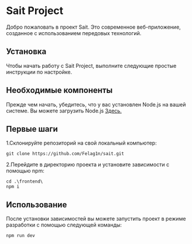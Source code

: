 # Sait Project
Добро пожаловать в проект Sait. Это современное веб-приложение, созданное с использованием передовых технологий.

## Установка
Чтобы начать работу с Sait Project, выполните следующие простые инструкции по настройке.

## Необходимые компоненты
Прежде чем начать, убедитесь, что у вас установлен Node.js на вашей системе. Вы можете загрузить Node.js [Здесь.](https://nodejs.org/en)

## Первые шаги
1.Склонируйте репозиторий на свой локальный компьютер:
```
git clone https://github.com/Felag1n/sait.git
```
2.Перейдите в директорию проекта и установите зависимости с помощью npm:
```
cd .\frontend\ 
npm i
```
## Использование
После установки зависимостей вы можете запустить проект в режиме разработки с помощью следующей команды:
```
npm run dev
```
